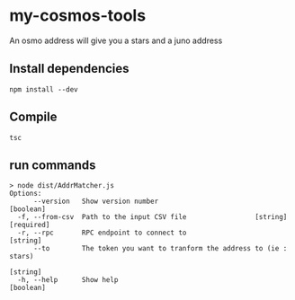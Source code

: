 # my-cosmos-tools

An osmo address will give you a stars and a juno address

## Install dependencies 

```npm install --dev```

## Compile

```tsc```

## run commands
```
> node dist/AddrMatcher.js 
Options:
      --version   Show version number                                  [boolean]
  -f, --from-csv  Path to the input CSV file                 [string] [required]
  -r, --rpc       RPC endpoint to connect to                            [string]
      --to        The token you want to tranform the address to (ie : stars)
                                                                        [string]
  -h, --help      Show help                                            [boolean]
```